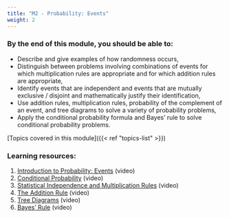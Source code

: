 ```yaml
---
title: "M2 - Probability: Events"
weight: 2
---
```

### By the end of this module, you should be able to:

- Describe and give examples of how randomness occurs,
- Distinguish between problems involving combinations of events for which multiplication rules are appropriate and for which addition rules are appropriate,
- Identify events that are independent and events that are mutually exclusive / disjoint and mathematically justify their identification,
- Use addition rules, multiplication rules, probability of the complement of an event, and tree diagrams to solve a variety of probability problems,
- Apply the conditional probability formula and Bayes’ rule to solve conditional probability problems.

[Topics covered in this module]({{< ref "topics-list" >}})

### Learning resources:

1. [Introduction to Probability: Events](./1-introduction-to-probability-events) ‎(video)
2. [Conditional Probability](./2-conditional-probability) (video)
3. [Statistical Independence and Multiplication Rules](./3-statistical-independence-and-multiplication-rules) (video)
4. [The Addition Rule](4-the-addition-rule) (video)
5. [Tree Diagrams](5-tree-diagrams) (video)
6. [Bayes’ Rule](6-bayes-rule) (video)
